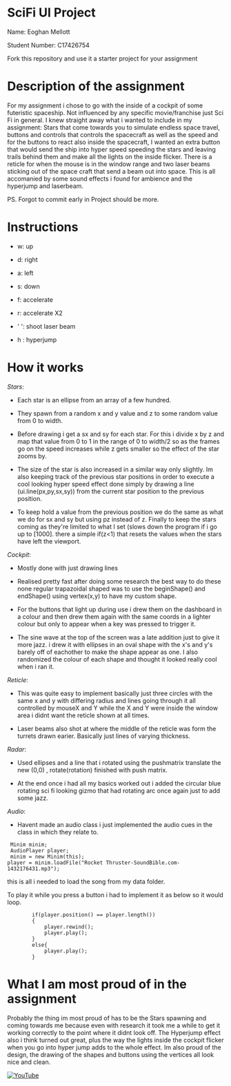 # SciFi UI Project

Name: Eoghan Mellott

Student Number: C17426754

Fork this repository and use it a starter project for your assignment

# Description of the assignment
For my assignment i chose to go with the inside of a cockpit of some futeristic spaceship. Not influenced by any specific movie/franchise just Sci Fi in general. I knew straight away what i wanted to include in my assignment: Stars that come towards you to simulate endless space travel, buttons and controls that controls the spacecraft as well as the speed and for the buttons to react also inside the spacecraft, I wanted an extra button that would send the ship into hyper speed speeding the stars and leaving trails behind them and make all the lights on the inside flicker. There is a reticle for when the mouse is in the window range and two laser beams sticking out of the space craft that send a beam out into space. This is all accomanied by some sound effects i found for ambience and the hyperjump and laserbeam.

PS. Forgot to commit early in Project should be more.

# Instructions
- w: up
- d: right
- a: left
- s: down 

- f: accelerate
- r: accelerate X2

- ' ': shoot laser beam
- h : hyperjump

# How it works
*Stars*:
- Each star is an ellipse from an array of a few hundred.

- They spawn from a random x and y value and z to some random 	value from 0 to width.

- Before drawing i get a sx and sy for each star. For this i divide x by z and map that value from 0 to 1 in the range of 0 to width/2 so as the frames go on the speed increases while z gets smaller so the effect of the star zooms by.

 - The size of the star is also increased in a similar way only slightly.
Im also keeping track of the previous star positions in order to execute a cool looking hyper speed effect done simply by drawing a line (ui.line(px,py,sx,sy)) from the current star position to the previous position. 

- To keep hold a value from the previous position we do the same as what we do for sx and sy  but using pz instead of z. Finally to keep the stars coming as they're limited to what I set (slows down the program if i go up to [1000]. there a simple if(z<1) that resets the values when the stars have left the viewport.

*Cockpit*: 
- Mostly done with just drawing lines

- Realised pretty fast after doing some research the best way to do these none regular trapazoidal shaped was to use the beginShape() and endShape() using vertex(x,y) to have my custom shape.

- For the buttons that light up during use i drew them on the dashboard in a colour and then drew them again with the same coords in a lighter colour but only to appear when a key was pressed to trigger it.

- The sine wave at the top of the screen was a late addition just to give it more jazz. i drew it with ellipses in an oval shape with the x's and y's barely off of eachother to make the shape appear as one. I also randomized the colour of each shape and thought it looked really cool when i ran it.

*Reticle*:
- This was quite easy to implement basically just three circles with the same x and y with differing radius and lines going through it all controlled by mouseX and Y while the X and Y were inside the window area i didnt want the reticle shown at all times. 

- Laser beams also shot at where the middle of the reticle was form the turrets drawn earier. Basically just lines of varying thickness.

*Radar*:

- Used ellipses and a line that i rotated using the pushmatrix translate the new (0,0) , rotate(rotation)    finished with push matrix. 

- At the end once i had all my basics worked out i added the circular blue rotating sci fi looking gizmo that had rotating arc once again just to add some jazz.


*Audio*:
- Havent made an audio class i just implemented the audio cues in the class in which they relate to. 
```
 Minim minim;
 AudioPlayer player;
 minim = new Minim(this);
player = minim.loadFile("Rocket Thruster-SoundBible.com-1432176431.mp3");
```
 this is all i needed to load the song from my data folder.

To play it while you press a button i had to implement it as below so it would loop.
```
        if(player.position() == player.length())
        {
            player.rewind();
            player.play();
        }
        else{
            player.play();
        }
```



# What I am most proud of in the assignment
Probably the thing im most proud of has to be the Stars spawning and coming towards me because even with research it took me a while to get it working correctly to the point where it didnt look off. The Hyperjump effect also i think turned out great, plus the way the lights inside the cockpit flicker when you go into hyper jump adds to the whole effect.
Im also proud of the design, the drawing of the shapes and buttons using the vertices all look nice and clean. 



[![YouTube](http://img.youtube.com/vi/GTQSYgKNQ80/0.jpg)](https://youtu.be/GTQSYgKNQ80 )



